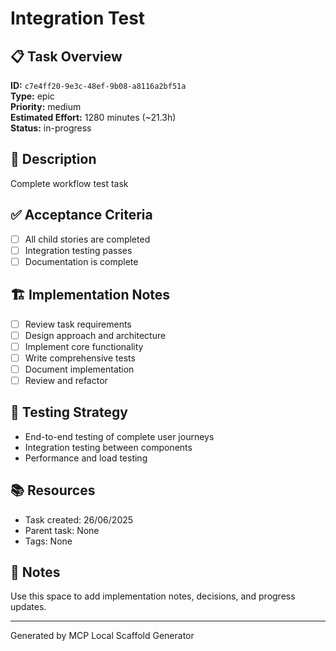 # Integration Test

## 📋 Task Overview

**ID:** `c7e4ff20-9e3c-48ef-9b08-a8116a2bf51a`  
**Type:** epic  
**Priority:** medium  
**Estimated Effort:** 1280 minutes (~21.3h)  
**Status:** in-progress

## 📝 Description

Complete workflow test task


## ✅ Acceptance Criteria

- [ ] All child stories are completed
- [ ] Integration testing passes
- [ ] Documentation is complete

## 🏗️ Implementation Notes

- [ ] Review task requirements
- [ ] Design approach and architecture
- [ ] Implement core functionality
- [ ] Write comprehensive tests
- [ ] Document implementation
- [ ] Review and refactor

## 🧪 Testing Strategy

- End-to-end testing of complete user journeys
- Integration testing between components
- Performance and load testing

## 📚 Resources

- Task created: 26/06/2025
- Parent task: None
- Tags: None

## 📝 Notes

Use this space to add implementation notes, decisions, and progress updates.

---

Generated by MCP Local Scaffold Generator
